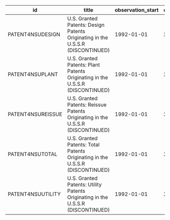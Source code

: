 | id                | title                                                                           | observation_start   | observation_end   |
|-------------------|---------------------------------------------------------------------------------|---------------------|-------------------|
| PATENT4NSUDESIGN  | U.S. Granted Patents: Design Patents Originating in the U.S.S.R (DISCONTINUED)  | 1992-01-01          | 2003-01-01        |
| PATENT4NSUPLANT   | U.S. Granted Patents: Plant Patents Originating in the U.S.S.R (DISCONTINUED)   | 1992-01-01          | 2003-01-01        |
| PATENT4NSUREISSUE | U.S. Granted Patents: Reissue Patents Originating in the U.S.S.R (DISCONTINUED) | 1992-01-01          | 2003-01-01        |
| PATENT4NSUTOTAL   | U.S. Granted Patents: Total Patents Originating in the U.S.S.R (DISCONTINUED)   | 1992-01-01          | 2003-01-01        |
| PATENT4NSUUTILITY | U.S. Granted Patents: Utility Patents Originating in the U.S.S.R (DISCONTINUED) | 1992-01-01          | 2003-01-01        |
